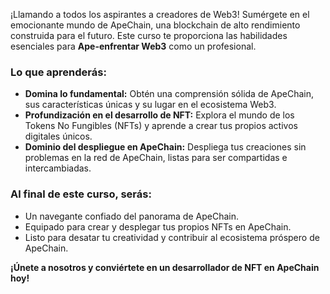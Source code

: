 ¡Llamando a todos los aspirantes a creadores de Web3! Sumérgete en el emocionante mundo de ApeChain, una blockchain de alto rendimiento construida para el futuro. Este curso te proporciona las habilidades esenciales para **Ape-enfrentar Web3** como un profesional.

### Lo que aprenderás:

* **Domina lo fundamental:** Obtén una comprensión sólida de ApeChain, sus características únicas y su lugar en el ecosistema Web3.
* **Profundización en el desarrollo de NFT:** Explora el mundo de los Tokens No Fungibles (NFTs) y aprende a crear tus propios activos digitales únicos.
* **Dominio del despliegue en ApeChain:** Despliega tus creaciones sin problemas en la red de ApeChain, listas para ser compartidas e intercambiadas.

### Al final de este curso, serás:

* Un navegante confiado del panorama de ApeChain.
* Equipado para crear y desplegar tus propios NFTs en ApeChain.
* Listo para desatar tu creatividad y contribuir al ecosistema próspero de ApeChain.

**¡Únete a nosotros y conviértete en un desarrollador de NFT en ApeChain hoy!**